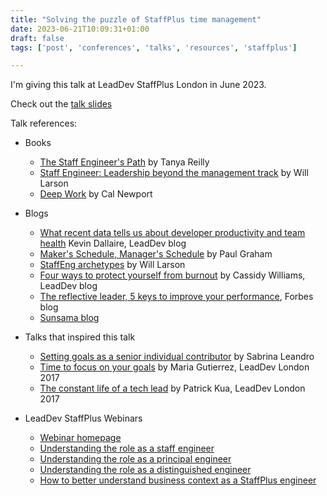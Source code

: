 ```yaml
---
title: "Solving the puzzle of StaffPlus time management"
date: 2023-06-21T10:09:31+01:00
draft: false
tags: ['post', 'conferences', 'talks', 'resources', 'staffplus']

---
```

I'm giving this talk at LeadDev StaffPlus London in June 2023.

Check out the [talk slides](https://speakerdeck.com/blanquish/solving-the-puzzle-of-staff-plus-time-management)

Talk references:

- Books
    - [The Staff Engineer's Path](https://noidea.dog/staff) by Tanya Reilly 
    - [Staff Engineer: Leadership beyond the management track](https://staffeng.com/book) by Will Larson 
    - [Deep Work](https://bookshop.org/p/books/deep-work-rules-for-focused-success-in-a-distracted-world-cal-newport/8339760) by Cal Newport

- Blogs
    - [What recent data tells us about developer productivity and team health](https://leaddev.com/process/what-recent-data-tells-us-about-developer-productivity-and-team-health) Kevin Dallaire, LeadDev blog
    - [Maker's Schedule, Manager's Schedule](http://www.paulgraham.com/makersschedule.html) by Paul Graham 
    - [StaffEng archetypes](https://staffeng.com/guides/staff-archetypes/) by Will Larson
    - [Four ways to protect yourself from burnout](https://leaddev.com/self-care-burnout/four-ways-protect-yourself-burnout) by Cassidy Williams, LeadDev blog
    - [The reflective leader, 5 keys to improve your performance](https://www.forbes.com/sites/richardosibanjo/2021/12/29/the-reflective-leader-5-keys-to-accelerated-growth-in-2022/?sh=365266a96334), Forbes blog
    - [Sunsama blog](https://www.sunsama.com/blog)
- Talks that inspired this talk
    - [Setting goals as a senior individual contributor](https://speakerdeck.com/saleandro/leaddev-berlin-2022-setting-goals-as-a-senior-individual-contributor-nov-2022) by Sabrina Leandro
    - [Time to focus on your goals](https://www.youtube.com/watch?v=4pa6G23ygp0&list=PLBzScQzZ83I81fnpqX2AkYD5c5cKgrqc2&index=7) by Maria Gutierrez, LeadDev London 2017
    - [The constant life of a tech lead](https://www.youtube.com/watch?v=9jd_vpcLK50&list=PLBzScQzZ83I81fnpqX2AkYD5c5cKgrqc2&index=2) by Patrick Kua, LeadDev London 2017
- LeadDev StaffPlus Webinars
    - [Webinar homepage](https://leaddev.com/node/16226)
    - [Understanding the role as a staff engineer](https://leaddev.com/ic-leadership/understanding-role-staff-engineer)
    - [Understanding the role as a principal engineer](https://leaddev.com/ic-leadership/understanding-role-principal-engineer)
    - [Understanding the role as a distinguished engineer](https://leaddev.com/ic-leadership/understanding-role-distinguished-engineer)
    - [How to better understand business context as a StaffPlus engineer](https://leaddev.com/staffplus/how-better-understand-business-context-staffplus-engineer)
    
